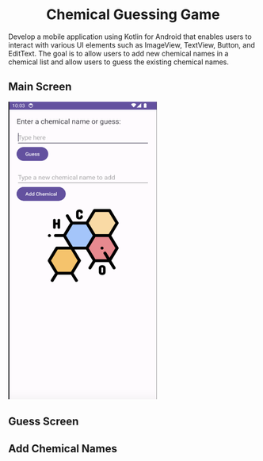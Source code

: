 <h1 align="center">Chemical Guessing Game</h1>

Develop a mobile application using Kotlin for Android that enables users to interact with various UI elements such as ImageView, TextView, Button, and EditText. The goal is to allow users to add new chemical names in a chemical list and allow users to guess the existing chemical names.


## Main Screen
<img src="https://github.com/jekeytimoy29/ChemicalGuessingGame/blob/master/screenshots/main_screen.png" height="600" width="300" />

## Guess Screen

## Add Chemical Names

